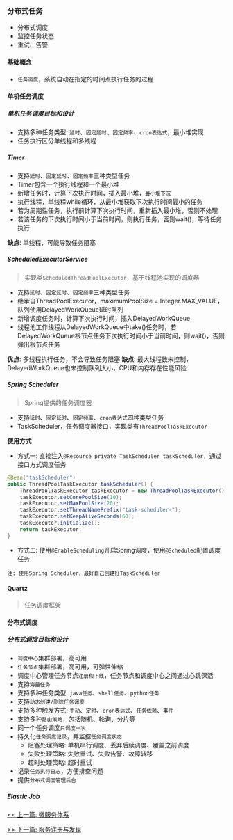 ### 分布式任务

* 分布式调度
* 监控任务状态
* 重试、告警

#### 基础概念

* `任务调度`，系统自动在指定的时间点执行任务的过程

#### 单机任务调度

##### 单机任务调度目标和设计

* 支持多种任务类型: `延时`、`固定延时`、`固定频率`、`cron表达式`，最小堆实现
* 任务执行区分单线程和多线程

##### Timer

* 支持`延时`、`固定延时`、`固定频率`三种类型任务
* Timer包含一个执行线程和一个最小堆
* 新增任务时，计算下次执行时间，插入最小堆，`最小堆下沉`
* 执行线程，单线程while循环，从最小堆获取下次执行时间最小的任务
* 若为周期性任务，执行前计算下次执行时间，重新插入最小堆，否则不处理
* 若该任务的下次执行时间小于当前时间，则执行任务，否则wait()，等待任务执行

**缺点**: 单线程，可能导致任务阻塞

##### ScheduledExecutorService

> 实现类`ScheduledThreadPoolExecutor`，基于线程池实现的调度器

* 支持`延时`、`固定延时`、`固定频率`三种类型任务
* 继承自ThreadPoolExecutor，maximumPoolSize = Integer.MAX_VALUE，队列使用DelayedWorkQueue延时队列
* 新增调度任务时，计算下次执行时间，插入DelayedWorkQueue
* 线程池工作线程从DelayedWorkQueue中take()任务时，若DelayedWorkQueue根节点任务下次执行时间小于当前时间，则wait()，否则弹出根节点任务

**优点**: 多线程执行任务，不会导致任务阻塞
**缺点**: 最大线程数未控制，DelayedWorkQueue也未控制队列大小，CPU和内存存在性能风险

##### Spring Scheduler

> Spring提供的任务调度器

* 支持`延时`、`固定延时`、`固定频率`、`cron表达式`四种类型任务
* TaskScheduler，任务调度器接口，实现类有`ThreadPoolTaskExecutor`

**使用方式**

* 方式一: 直接注入`@Resource private TaskScheduler taskScheduler`，通过接口方式调度任务

```java
@Bean("taskScheduler")
public ThreadPoolTaskExecutor taskScheduler() {
    ThreadPoolTaskExecutor taskExecutor = new ThreadPoolTaskExecutor();
    taskExecutor.setCorePoolSize(10);
    taskExecutor.setMaxPoolSize(20);
    taskExecutor.setThreadNamePrefix("task-scheduler-");
    taskExecutor.setKeepAliveSeconds(60);
    taskExecutor.initialize();
    return taskExecutor;
}
```

* 方式二: 使用`@EnableScheduling`开启Spring调度，使用`@Scheduled`配置调度任务

`注: 使用Spring Scheduler，最好自己创建好TaskScheduler`

#### Quartz

> 任务调度框架

#### 分布式调度

##### 分布式调度目标和设计

* `调度中心`集群部署，高可用
* `任务节点`集群部署，高可用，可弹性伸缩
* 调度中心管理任务节点`注册和下线`，任务节点和调度中心之间通过心跳保活
* 支持`海量任务`
* 支持多种任务类型: `java任务`、`shell任务`、`python任务`
* 支持`动态创建/删除任务调度`
* 支持多种触发方式: `手动`、`定时`、`cron表达式`、`任务依赖`、`事件`
* 支持多种`路由策略`，包括随机、轮询、分片等
* 同一个任务调度`只调度一次`
* 持久化`任务调度记录`，并监控`任务调度状态`
    * 阻塞处理策略: 单机串行调度、丢弃后续调度、覆盖之前调度
    * 失败处理策略: 失败重试、失败告警、故障转移
    * 超时处理策略: 超时重试
* 记录`任务执行日志`，方便排查问题
* 提供`分布式调度管理后台`

##### Elastic Job


[<< 上一篇: 微服务体系](4-分布式/微服务体系.md)

[>> 下一篇: 服务注册与发现](4-分布式/服务注册与发现.md)
